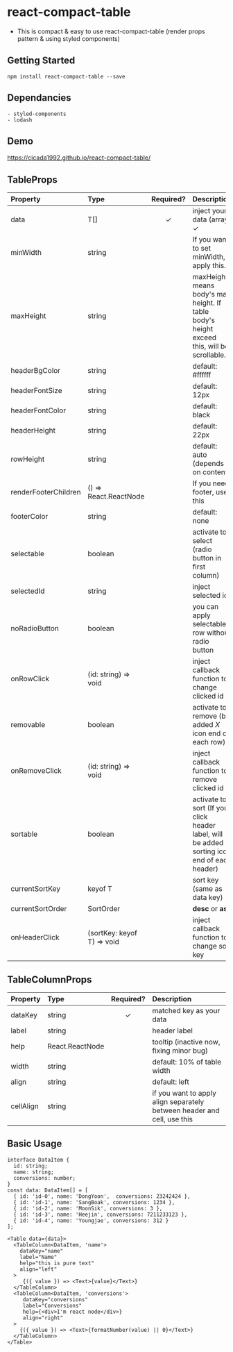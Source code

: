# react-compact-table
- This is compact & easy to use react-compact-table (render props pattern & using styled components)


## Getting Started
```
npm install react-compact-table --save
```


## Dependancies
```
- styled-components
- lodash
```


## Demo
https://cicada1992.github.io/react-compact-table/


## TableProps
| Property | Type | Required? | Description |
|:---|:---|:---:|:---|
| data | T[] | ✓ | inject your data (array) ✓ | TableColumn 
| minWidth | string |  | If you want to set minWidth, apply this.
| maxHeight | string |  | maxHeight means body's max height. If table body's height exceed this, will be scrollable. 
| headerBgColor | string | | default: #ffffff
| headerFontSize | string |  | default: 12px
| headerFontColor | string |  | default: black
| headerHeight | string |  | default: 22px
| rowHeight | string |  | default: auto (depends on content)
| renderFooterChildren | () => React.ReactNode |  | If you need footer, use this
| footerColor | string |  | default: none
| selectable | boolean |  | activate to select (radio button in first column)
| selectedId | string |  | inject selected id
| noRadioButton | boolean |  | you can apply selectable row without radio button
| onRowClick | (id: string) => void |  | inject callback function to change clicked id 
| removable | boolean |  | activate to remove (be added *X* icon end of each row)
| onRemoveClick | (id: string) => void |  | inject callback function to remove clicked id 
| sortable | boolean |  | activate to sort (If you click header label, will be added sorting icon end of each header)
| currentSortKey | keyof T |  | sort key (same as data key)
| currentSortOrder | SortOrder |  | **desc** or **asc**
| onHeaderClick | (sortKey: keyof T) => void |  | inject callback function to change sort key || sort order related to clicked specific header label


## TableColumnProps
| Property | Type | Required? | Description |
|:---|:---|:---:|:---|
| dataKey | string | ✓ | matched key as your data
| label | string |  | header label 
| help | React.ReactNode |  | tooltip (inactive now, fixing minor bug)
| width | string |  | default: 10% of table width
| align | string |  | default: left
| cellAlign | string | | if you want to apply align separately between header and cell, use this


## Basic Usage
```
interface DataItem {
  id: string;
  name: string;
  conversions: number;
}
const data: DataItem[] = [
  { id: 'id-0', name: 'DongYoon',  conversions: 23242424 },
  { id: 'id-1', name: 'SangBoak', conversions: 1234 },
  { id: 'id-2', name: 'MoonSik', conversions: 3 },
  { id: 'id-3', name: 'Heejin', conversions: 7211233123 },
  { id: 'id-4', name: 'Youngjae', conversions: 312 }
];
```
```
<Table data={data}>
  <TableColumn<DataItem, 'name'>
    dataKey="name"
    label="Name"
    help="this is pure text"
    align="left"
  >
     {({ value }) => <Text>{value}</Text>}
  </TableColumn>
  <TableColumn<DataItem, 'conversions'>
     dataKey="conversions"
     label="Conversions"
     help={<div>I'm react node</div>}
     align="right"
  >
    {({ value }) => <Text>{formatNumber(value) || 0}</Text>}
  </TableColumn>
</Table>
```
